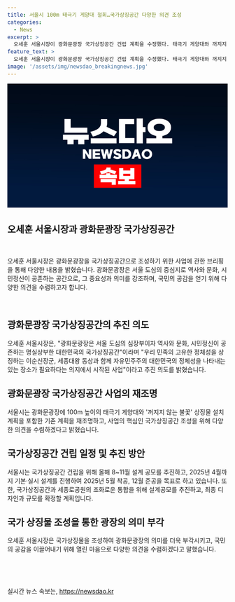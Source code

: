 ```yaml
---
title: 서울시 100m 태극기 게양대 철회…국가상징공간 다양한 의견 조성
categories:
  - News
excerpt: >
  오세훈 서울시장이 광화문광장 국가상징공간 건립 계획을 수정했다. 태극기 게양대와 꺼지지 않는 불꽃 상징물 설치 계획을 철회하고, 모든 부문에서 가능성을 열어두고 재검토한다고 밝혔다. 국민과 전문가들의 다양한 의견을 수렴하고, 8~11월 설계 공모를 추진하여 2025년 12월까지 완공을 목표로 한다. 국가상징광장의 의미를 보다 뜻깊게 하기 위해 열린 마음으로 의견을 수렴할 예정이다.
feature_text: >
  오세훈 서울시장이 광화문광장 국가상징공간 건립 계획을 수정했다. 태극기 게양대와 꺼지지 않는 불꽃 상징물 설치 계획을 철회하고, 모든 부문에서 가능성을 열어두고 재검토한다고 밝혔다. 국민과 전문가들의 다양한 의견을 수렴하고, 8~11월 설계 공모를 추진하여 2025년 12월까지 완공을 목표로 한다. 국가상징광장의 의미를 보다 뜻깊게 하기 위해 열린 마음으로 의견을 수렴할 예정이다.
image: '/assets/img/newsdao_breakingnews.jpg'
---
```


<p><img src="/assets/img/newsdao_breakingnews.jpg" alt="cryptoinkorea 속보" /></p>

<h2 data-ke-size="size26">오세훈 서울시장과 광화문광장 국가상징공간</h2>

<p data-ke-size="size16">&nbsp;</p>

<p>오세훈 서울시장은 광화문광장을 국가상징공간으로 조성하기 위한 사업에 관한 브리핑을 통해 다양한 내용을 밝혔습니다. 광화문광장은 서울 도심의 중심지로 역사와 문화, 시민정신이 공존하는 공간으로, 그 중요성과 의미를 강조하며, 국민의 공감을 얻기 위해 다양한 의견을 수렴하고자 합니다.</p>

<p data-ke-size="size16">&nbsp;</p>

<h2 data-ke-size="size26">광화문광장 국가상징공간의 추진 의도</h2>

<p data-ke-size="size16">오세훈 서울시장은, "광화문광장은 서울 도심의 심장부이자 역사와 문화, 시민정신이 공존하는 명실상부한 대한민국의 국가상징공간"이라며 "우리 민족의 고유한 정체성을 상징하는 이순신장군, 세종대왕 동상과 함께 자유민주주의 대한민국의 정체성을 나타내는 있는 장소가 필요하다는 의지에서 시작된 사업"이라고 추진 의도를 밝혔습니다.</p>

<h2 data-ke-size="size26">광화문광장 국가상징공간 사업의 재조명</h2>

<p data-ke-size="size16">서울시는 광화문광장에 100m 높이의 태극기 게양대와 '꺼지지 않는 불꽃' 상징물 설치 계획을 포함한 기존 계획을 재조명하고, 사업의 핵심인 국가상징공간 조성을 위해 다양한 의견을 수렴하겠다고 밝혔습니다.</p>

<h2 data-ke-size="size26">국가상징공간 건립 일정 및 추진 방안</h2>

<p data-ke-size="size16">서울시는 국가상징공간 건립을 위해 올해 8~11월 설계 공모를 추진하고, 2025년 4월까지 기본·실시 설계를 진행하여 2025년 5월 착공, 12월 준공을 목표로 하고 있습니다. 또한, 국가상징공간과 세종로공원의 조화로운 통합을 위해 설계공모를 추진하고, 최종 디자인과 규모를 확정할 계획입니다.</p>

<h2 data-ke-size="size26">국가 상징물 조성을 통한 광장의 의미 부각</h2>

<p data-ke-size="size16">오세훈 서울시장은 국가상징물을 조성하여 광화문광장의 의미를 더욱 부각시키고, 국민의 공감을 이끌어내기 위해 열린 마음으로 다양한 의견을 수렴하겠다고 말했습니다.</p>

<p data-ke-size="size16">&nbsp;</p>

<p data-ke-size="size16">&nbsp;</p>
실시간 뉴스 속보는, <a href="https://newsdao.kr" rel="dofollow">https://newsdao.kr</a>


